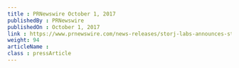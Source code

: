 ```yaml
---
title : PRNewswire October 1, 2017
publishedBy : PRNewswire
publishedOn : October 1, 2017
link : https://www.prnewswire.com/news-releases/storj-labs-announces-storj-tokens-now-listed-on-qryptos-exchange-for-trading-300538848.html
weight: 94
articleName : 
class : pressArticle
---
```

